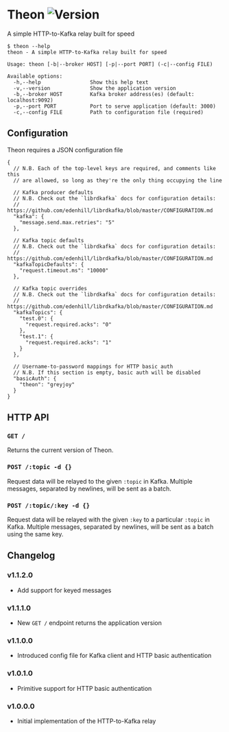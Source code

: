 # Theon ![Version](https://img.shields.io/badge/latest-1.1.2.0-brightgreen.svg?style=flat-square)

A simple HTTP-to-Kafka relay built for speed

    $ theon --help
    theon - A simple HTTP-to-Kafka relay built for speed

    Usage: theon [-b|--broker HOST] [-p|--port PORT] (-c|--config FILE)

    Available options:
      -h,--help                Show this help text
      -v,--version             Show the application version
      -b,--broker HOST         Kafka broker address(es) (default: localhost:9092)
      -p,--port PORT           Port to serve application (default: 3000)
      -c,--config FILE         Path to configuration file (required)



## Configuration

Theon requires a JSON configuration file

    {
      // N.B. Each of the top-level keys are required, and comments like this
      // are allowed, so long as they're the only thing occupying the line

      // Kafka producer defaults
      // N.B. Check out the `librdkafka` docs for configuration details:
      // https://github.com/edenhill/librdkafka/blob/master/CONFIGURATION.md
      "kafka": {
        "message.send.max.retries": "5"
      },

      // Kafka topic defaults
      // N.B. Check out the `librdkafka` docs for configuration details:
      // https://github.com/edenhill/librdkafka/blob/master/CONFIGURATION.md
      "kafkaTopicDefaults": {
        "request.timeout.ms": "10000"
      },

      // Kafka topic overrides
      // N.B. Check out the `librdkafka` docs for configuration details:
      // https://github.com/edenhill/librdkafka/blob/master/CONFIGURATION.md
      "kafkaTopics": {
        "test.0": {
          "request.required.acks": "0"
        },
        "test.1": {
          "request.required.acks": "1"
        }
      },

      // Username-to-password mappings for HTTP basic auth
      // N.B. If this section is empty, basic auth will be disabled
      "basicAuth": {
        "theon": "greyjoy"
      }
    }




## HTTP API

### `GET /`

Returns the current version of Theon.

### `POST /:topic -d {}`

Request data will be relayed to the given `:topic` in Kafka. Multiple messages,
separated by newlines, will be sent as a batch.

### `POST /:topic/:key -d {}`

Request data will be relayed with the given `:key` to a particular `:topic` in
Kafka. Multiple messages, separated by newlines, will be sent as a batch using
the same key.



## Changelog

### v1.1.2.0

- Add support for keyed messages

### v1.1.1.0

- New `GET /` endpoint returns the application version

### v1.1.0.0

- Introduced config file for Kafka client and HTTP basic authentication

### v1.0.1.0

- Primitive support for HTTP basic authentication

### v1.0.0.0

- Initial implementation of the HTTP-to-Kafka relay
